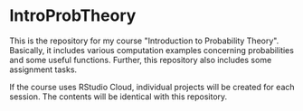 # IntroProbTheory

This is the repository for my course "Introduction to Probability Theory". Basically, it includes various computation examples concerning probabilities and some useful functions. Further, this repository also includes some assignment tasks. 

If the course uses RStudio Cloud, individual projects will be created for each session. The contents will be identical with this repository.
